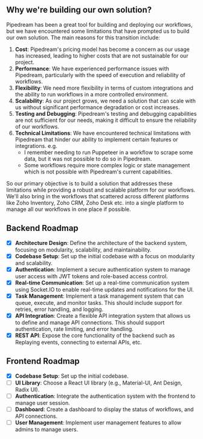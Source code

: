 ## Why we're building our own solution?
Pipedream has been a great tool for building and deploying our workflows, but we have encountered some limitations that have prompted us to build our own solution. The main reasons for this transition include:
1. **Cost**: Pipedream's pricing model has become a concern as our usage has increased, leading to higher costs that are not sustainable for our project.
2. **Performance**: We have experienced performance issues with Pipedream, particularly with the speed of execution and reliability of workflows.
3. **Flexibility**: We need more flexibility in terms of custom integrations and the ability to run workflows in a more controlled environment.
4. **Scalability**: As our project grows, we need a solution that can scale with us without significant performance degradation or cost increases.
5. **Testing and Debugging**: Pipedream's testing and debugging capabilities are not sufficient for our needs, making it difficult to ensure the reliability of our workflows.
6. **Technical Limitations**: We have encountered technical limitations with Pipedream that hinder our ability to implement certain features or integrations. e.g. 
   - I remember needing to run Puppeteer in a workflow to scrape some data, but it was not possible to do so in Pipedream.
   - Some workflows require more complex logic or state management which is not possible with Pipedream's current capabilities.

So our primary objective is to build a solution that addresses these limitations while providing a robust and scalable platform for our workflows. We'll also bring in the workflows that scattered across different platforms like Zoho Inventory, Zoho CRM, Zoho Desk etc. into a single platform to manage all our workflows in one place if possible.

## Backend Roadmap
- [x] **Architecture Design**: Define the architecture of the backend system, focusing on modularity, scalability, and maintainability.
- [x] **Codebase Setup**: Set up the initial codebase with a focus on modularity and scalability.
- [x] **Authentication**: Implement a secure authentication system to manage user access with JWT tokens and role-based access control.
- [x] **Real-time Communication**: Set up a real-time communication system using Socket.IO to enable real-time updates and notifications for the UI.
- [x] **Task Management**: Implement a task management system that can queue, execute, and monitor tasks. This should include support for retries, error handling, and logging.
- [x] **API Integration**: Create a flexible API integration system that allows us to define and manage API connections. This should support authentication, rate limiting, and error handling.
- [x] **REST API**: Expose the core functionality of the backend such as Replaying events, connecting to external APIs, etc.

## Frontend Roadmap
- [x] **Codebase Setup**: Set up the initial codebase.
- [ ] **UI Library**: Choose a React UI library (e.g., Material-UI, Ant Design, Radix UI).
- [ ] **Authentication**: Integrate the authentication system with the frontend to manage user session.
- [ ] **Dashboard**: Create a dashboard to display the status of workflows, and API connections.
- [ ] **User Management**: Implement user management features to allow admins to manage users.